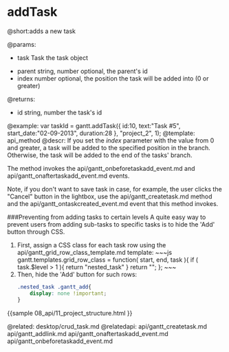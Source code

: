 addTask
=============

@short:adds a new task


@params:
- task			Task			the task object
* parent		string, number			optional, the parent's id
* index			number			optional, the position the task will be added into (0 or greater)


@returns:
- id	string, number	the task's id

@example:
var taskId = gantt.addTask({
    id:10,
    text:"Task #5",
    start_date:"02-09-2013",
    duration:28
}, "project_2", 1);
@template:	api_method
@descr:
If you set the *index* parameter with the value from 0 and greater, a task will be added to the specified position in the branch. 
Otherwise, the task will be added to the end of the tasks' branch.

The method invokes the api/gantt_onbeforetaskadd_event.md and api/gantt_onaftertaskadd_event.md events.

Note, if you don't want to save task in case, for example,  the user clicks the "Cancel" button in the lightbox, 
use the api/gantt_createtask.md method and the api/gantt_ontaskcreated_event.md event that this method invokes.



###Preventing from adding tasks to certain levels
A quite easy way to prevent users from adding sub-tasks to specific tasks is to hide the 'Add'  button through CSS.

<ol>
<li>First, assign a CSS class for each task row using the api/gantt_grid_row_class_template.md template:
~~~js
gantt.templates.grid_row_class = function( start, end, task ){
	if ( task.$level > 1 ){
		return "nested_task"
	}
	return "";
};
~~~
</li>
<li>Then, hide the 'Add' button for such rows:

~~~css
.nested_task .gantt_add{
	display: none !important;
}
~~~
</li>
</ol>
{{sample
	08_api/11_project_structure.html
}}

@related:
	desktop/crud_task.md
@relatedapi:
	api/gantt_createtask.md
	api/gantt_addlink.md
    api/gantt_onaftertaskadd_event.md
    api/gantt_onbeforetaskadd_event.md